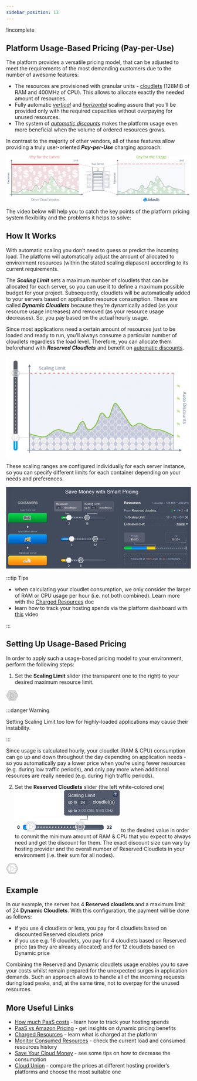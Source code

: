 ```yaml
---
sidebar_position: 13
---
```


!incomplete

## Platform Usage-Based Pricing (Pay-per-Use)

The platform provides a versatile pricing model, that can be adjusted to meet the requirements of the most demanding customers due to the number of awesome features:

- The resources are provisioned with granular units - [cloudlets](/docs/PlatformOverview/Cloudlet) (128MiB of RAM and 400MHz of CPU). This allows to allocate exactly the needed amount of resources.
- Fully automatic _[vertical](/docs/ApplicationSetting/Scaling%20And%20Clustering/Automatic%20Vertical%20Scaling)_ and _[horizontal](/docs/ApplicationSetting/Scaling%20And%20Clustering/Automatic%20Horizontal%20Scaling)_ scaling assure that you’ll be provided only with the required capacities without overpaying for unused resources.
- The system of _[automatic discounts](/docs/Account&Pricing/Automatic%20Discounts)_ makes the platform usage even more beneficial when the volume of ordered resources grows.

In contrast to the majority of other vendors, all of these features allow providing a truly user-oriented **_Pay-per-Use_** charging approach:

<div style={{
    display:'flex',
    justifyContent: 'center',
    margin: '0 0 1rem 0'
}}>

![Locale Dropdown](./img/PricingModelOverview/1.png)

</div>

The video below will help you to catch the key points of the platform pricing system flexibility and the problems it helps to solve:

<!-- Video tag -->

## How It Works

With automatic scaling you don’t need to guess or predict the incoming load. The platform will automatically adjust the amount of allocated to environment resources (within the stated scaling diapason) according to its current requirements.

The **_Scaling Limit_** sets a maximum number of cloudlets that can be allocated for each server, so you can use it to define a maximum possible budget for your project. Subsequently, cloudlets will be automatically added to your servers based on application resource consumption. These are called **_Dynamic Cloudlets_** because they’re dynamically added (as your resource usage increases) and removed (as your resource usage decreases). So, you pay based on the actual hourly usage.

<!-- Video tag -->

Since most applications need a certain amount of resources just to be loaded and ready to run, you’ll always consume a particular number of cloudlets regardless the load level. Therefore, you can allocate them beforehand with **_Reserved Cloudlets_** and benefit on [automatic discounts](/docs/Account&Pricing/Automatic%20Discounts).

<div style={{
    display:'flex',
    justifyContent: 'center',
    margin: '0 0 1rem 0'
}}>

![Locale Dropdown](./img/PricingModelOverview/2.png)

</div>

These scaling ranges are configured individually for each server instance, so you can specify different limits for each container depending on your needs and preferences.

<div style={{
    display:'flex',
    justifyContent: 'center',
    margin: '0 0 1rem 0'
}}>

![Locale Dropdown](./img/PricingModelOverview/3.png)

</div>

:::tip Tips

- when calculating your cloudlet consumption, we only consider the larger of RAM or CPU usage per hour (i.e. not both combined). Learn more with the [Charged Resources](/docs/Account&Pricing/Resource%20Charging/Charged%20Resources) doc
- learn how to track your hosting spends via the platform dashboard with [this](https://www.youtube.com/watch?v=eCiXPx3nkro) video

:::

## Setting Up Usage-Based Pricing

In order to apply such a usage-based pricing model to your environment, perform the following steps:

1. Set the **Scaling Limit** slider (the transparent one to the right) to your desired maximum resource limit.

<div style={{
    display:'flex',
    justifyContent: 'center',
    margin: '0 0 1rem 0'
}}>

![Locale Dropdown](./img/PricingModelOverview/4.png)

</div>

:::danger Warning

Setting Scaling Limit too low for highly-loaded applications may cause their instability.

:::

Since usage is calculated hourly, your cloudlet (RAM & CPU) consumption can go up and down throughout the day depending on application needs - so you automatically pay a lower price when you’re using fewer resources (e.g. during low traffic periods), and only pay more when additional resources are really needed (e.g. during high traffic periods).

2. Set the **Reserved Cloudlets** slider (the left white-colored one) ![Locale Dropdown](./img/PricingModelOverview/5.png) to the desired value in order to commit the minimum amount of RAM & CPU that you expect to always need and get the discount for them. The exact discount size can vary by hosting provider and the overall number of Reserved Cloudlets in your environment (i.e. their sum for all nodes).

<div style={{
    display:'flex',
    justifyContent: 'center',
    margin: '0 0 1rem 0'
}}>

![Locale Dropdown](./img/PricingModelOverview/6.png)

</div>

## Example

In our example, the server has 4 **Reserved cloudlets** and a maximum limit of 24 **Dynamic Cloudlets**. With this configuration, the payment will be done as follows:

- if you use 4 cloudlets or less, you pay for 4 cloudlets based on discounted Reserved cloudlets price
- if you use e.g. 16 cloudlets, you pay for 4 cloudlets based on Reserved price (as they are already allocated) and for 12 cloudlets based on Dynamic price

Combining the Reserved and Dynamic cloudlets usage enables you to save your costs whilst remain prepared for the unexpected surges in application demands. Such an approach allows to handle all of the incoming requests during load peaks, and, at the same time, not to overpay for the unused resources.

<!-- Video Tag -->

## More Useful Links

- [How much PaaS costs](https://www.youtube.com/watch?v=yg_fVjCbyuw&list=PLkntuNwly7TcU_IAoiZhxxQuq9nUsQQ5r&index=8) - learn how to track your hosting spends
- [PaaS vs Amazon Pricing](https://cloudmydc.com/) - get insights on dynamic pricing benefits
- [Charged Resources](/docs/Account&Pricing/Resource%20Charging/Pricing%20FAQ) - learn what is charged at the platform
- [Monitor Consumed Resources](/docs/Account&Pricing/Resource%20Charging/Monitoring%20Consumed%20Resources) - check the current load and consumed resources history
- [Save Your Cloud Money](https://cloudmydc.com/) - see some tips on how to decrease the consumption
- [Cloud Union](https://cloudmydc.com/) - compare the prices at different hosting provider’s platforms and choose the most suitable one
